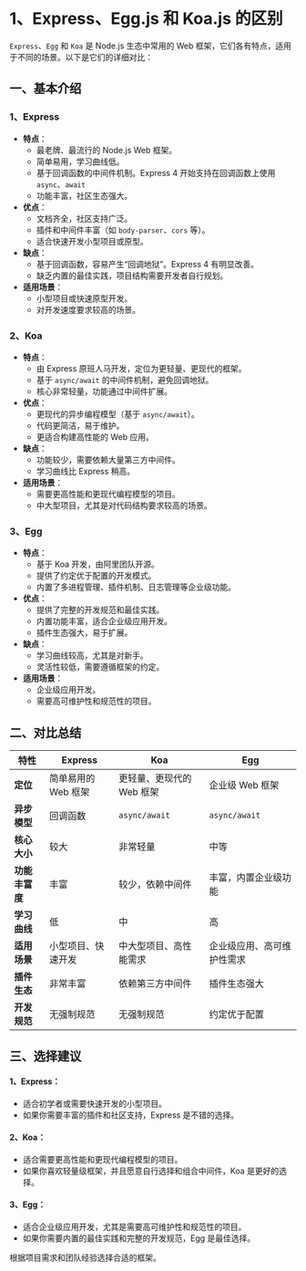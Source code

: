 # 1、Express、Egg.js 和 Koa.js 的区别

`Express`、`Egg` 和 `Koa` 是 Node.js 生态中常用的 Web 框架，它们各有特点，适用于不同的场景。以下是它们的详细对比：

## 一、基本介绍

### 1、Express

- **特点**：
  - 最老牌、最流行的 Node.js Web 框架。
  - 简单易用，学习曲线低。
  - 基于回调函数的中间件机制。Express 4 开始支持在回调函数上使用`async`、`await`
  - 功能丰富，社区生态强大。
- **优点**：
  - 文档齐全，社区支持广泛。
  - 插件和中间件丰富（如 `body-parser`、`cors` 等）。
  - 适合快速开发小型项目或原型。
- **缺点**：
  - 基于回调函数，容易产生“回调地狱”。Express 4 有明显改善。
  - 缺乏内置的最佳实践，项目结构需要开发者自行规划。
- **适用场景**：
  - 小型项目或快速原型开发。
  - 对开发速度要求较高的场景。

### 2、Koa

- **特点**：
  - 由 Express 原班人马开发，定位为更轻量、更现代的框架。
  - 基于 `async/await` 的中间件机制，避免回调地狱。
  - 核心非常轻量，功能通过中间件扩展。
- **优点**：
  - 更现代的异步编程模型（基于 `async/await`）。
  - 代码更简洁，易于维护。
  - 更适合构建高性能的 Web 应用。
- **缺点**：
  - 功能较少，需要依赖大量第三方中间件。
  - 学习曲线比 Express 稍高。
- **适用场景**：
  - 需要更高性能和更现代编程模型的项目。
  - 中大型项目，尤其是对代码结构要求较高的场景。

### 3、Egg

- **特点**：
  - 基于 Koa 开发，由阿里团队开源。
  - 提供了约定优于配置的开发模式。
  - 内置了多进程管理、插件机制、日志管理等企业级功能。
- **优点**：
  - 提供了完整的开发规范和最佳实践。
  - 内置功能丰富，适合企业级应用开发。
  - 插件生态强大，易于扩展。
- **缺点**：
  - 学习曲线较高，尤其是对新手。
  - 灵活性较低，需要遵循框架的约定。
- **适用场景**：
  - 企业级应用开发。
  - 需要高可维护性和规范性的项目。

## 二、对比总结

| 特性           | Express             | Koa                       | Egg                        |
| -------------- | ------------------- | ------------------------- | -------------------------- |
| **定位**       | 简单易用的 Web 框架 | 更轻量、更现代的 Web 框架 | 企业级 Web 框架            |
| **异步模型**   | 回调函数            | `async/await`             | `async/await`              |
| **核心大小**   | 较大                | 非常轻量                  | 中等                       |
| **功能丰富度** | 丰富                | 较少，依赖中间件          | 丰富，内置企业级功能       |
| **学习曲线**   | 低                  | 中                        | 高                         |
| **适用场景**   | 小型项目、快速开发  | 中大型项目、高性能需求    | 企业级应用、高可维护性需求 |
| **插件生态**   | 非常丰富            | 依赖第三方中间件          | 插件生态强大               |
| **开发规范**   | 无强制规范          | 无强制规范                | 约定优于配置               |

## 三、选择建议

#### 1、Express：

- 适合初学者或需要快速开发的小型项目。
- 如果你需要丰富的插件和社区支持，Express 是不错的选择。

#### 2、Koa：

- 适合需要更高性能和更现代编程模型的项目。
- 如果你喜欢轻量级框架，并且愿意自行选择和组合中间件，Koa 是更好的选择。

#### 3、Egg：

- 适合企业级应用开发，尤其是需要高可维护性和规范性的项目。
- 如果你需要内置的最佳实践和完整的开发规范，Egg 是最佳选择。

根据项目需求和团队经验选择合适的框架。
